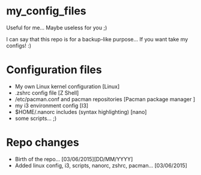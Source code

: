 # my_config_files
Useful for me... Maybe useless for you ;) 

I can say that this repo is for a backup-like purpose... If you want take my configs! :)

# Configuration files

  - My own Linux kernel configuration [Linux]
  - .zshrc config file [Z Shell]
  - /etc/pacman.conf and pacman repositories [Pacman package manager ]
  - my i3 environment config [I3]
  - $HOME/.nanorc includes (syntax highlighting) [nano]
  - some scripts... ;) 
  
# Repo changes

  - Birth of the repo... [03/06/2015][DD/MM/YYYY]
  - Added linux config, i3, scripts, nanorc, zshrc, pacman... 
[03/06/2015]
